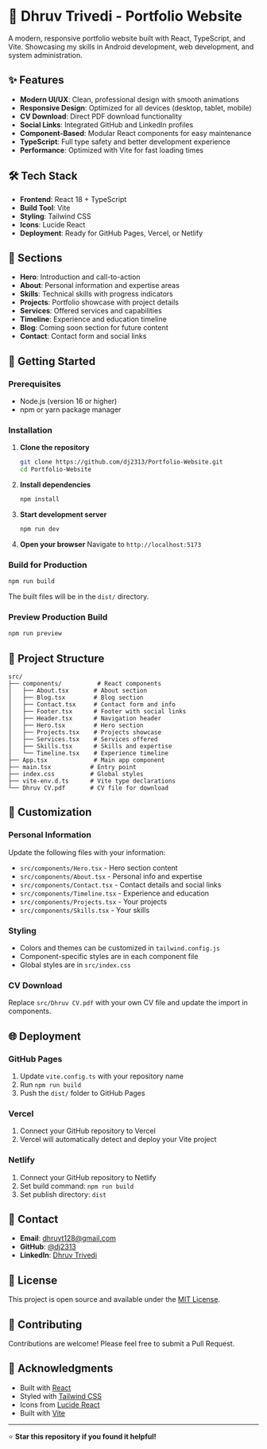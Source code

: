 # 🚀 Dhruv Trivedi - Portfolio Website

A modern, responsive portfolio website built with React, TypeScript, and Vite. Showcasing my skills in Android development, web development, and system administration.

## ✨ Features

- **Modern UI/UX**: Clean, professional design with smooth animations
- **Responsive Design**: Optimized for all devices (desktop, tablet, mobile)
- **CV Download**: Direct PDF download functionality
- **Social Links**: Integrated GitHub and LinkedIn profiles
- **Component-Based**: Modular React components for easy maintenance
- **TypeScript**: Full type safety and better development experience
- **Performance**: Optimized with Vite for fast loading times

## 🛠️ Tech Stack

- **Frontend**: React 18 + TypeScript
- **Build Tool**: Vite
- **Styling**: Tailwind CSS
- **Icons**: Lucide React
- **Deployment**: Ready for GitHub Pages, Vercel, or Netlify

## 📱 Sections

- **Hero**: Introduction and call-to-action
- **About**: Personal information and expertise areas
- **Skills**: Technical skills with progress indicators
- **Projects**: Portfolio showcase with project details
- **Services**: Offered services and capabilities
- **Timeline**: Experience and education timeline
- **Blog**: Coming soon section for future content
- **Contact**: Contact form and social links

## 🚀 Getting Started

### Prerequisites

- Node.js (version 16 or higher)
- npm or yarn package manager

### Installation

1. **Clone the repository**
   ```bash
   git clone https://github.com/dj2313/Portfolio-Website.git
   cd Portfolio-Website
   ```

2. **Install dependencies**
   ```bash
   npm install
   ```

3. **Start development server**
   ```bash
   npm run dev
   ```

4. **Open your browser**
   Navigate to `http://localhost:5173`

### Build for Production

```bash
npm run build
```

The built files will be in the `dist/` directory.

### Preview Production Build

```bash
npm run preview
```

## 📁 Project Structure

```
src/
├── components/          # React components
│   ├── About.tsx       # About section
│   ├── Blog.tsx        # Blog section
│   ├── Contact.tsx     # Contact form and info
│   ├── Footer.tsx      # Footer with social links
│   ├── Header.tsx      # Navigation header
│   ├── Hero.tsx        # Hero section
│   ├── Projects.tsx    # Projects showcase
│   ├── Services.tsx    # Services offered
│   ├── Skills.tsx      # Skills and expertise
│   └── Timeline.tsx    # Experience timeline
├── App.tsx             # Main app component
├── main.tsx           # Entry point
├── index.css          # Global styles
├── vite-env.d.ts      # Vite type declarations
└── Dhruv CV.pdf       # CV file for download
```

## 🎨 Customization

### Personal Information
Update the following files with your information:
- `src/components/Hero.tsx` - Hero section content
- `src/components/About.tsx` - Personal info and expertise
- `src/components/Contact.tsx` - Contact details and social links
- `src/components/Timeline.tsx` - Experience and education
- `src/components/Projects.tsx` - Your projects
- `src/components/Skills.tsx` - Your skills

### Styling
- Colors and themes can be customized in `tailwind.config.js`
- Component-specific styles are in each component file
- Global styles are in `src/index.css`

### CV Download
Replace `src/Dhruv CV.pdf` with your own CV file and update the import in components.

## 🌐 Deployment

### GitHub Pages
1. Update `vite.config.ts` with your repository name
2. Run `npm run build`
3. Push the `dist/` folder to GitHub Pages

### Vercel
1. Connect your GitHub repository to Vercel
2. Vercel will automatically detect and deploy your Vite project

### Netlify
1. Connect your GitHub repository to Netlify
2. Set build command: `npm run build`
3. Set publish directory: `dist`

## 📧 Contact

- **Email**: dhruvt128@gmail.com
- **GitHub**: [@dj2313](https://github.com/dj2313)
- **LinkedIn**: [Dhruv Trivedi](https://www.linkedin.com/in/dhruv-trivedi-357634229)

## 📄 License

This project is open source and available under the [MIT License](LICENSE).

## 🤝 Contributing

Contributions are welcome! Please feel free to submit a Pull Request.

## 🙏 Acknowledgments

- Built with [React](https://reactjs.org/)
- Styled with [Tailwind CSS](https://tailwindcss.com/)
- Icons from [Lucide React](https://lucide.dev/)
- Built with [Vite](https://vitejs.dev/)

---

⭐ **Star this repository if you found it helpful!** 

